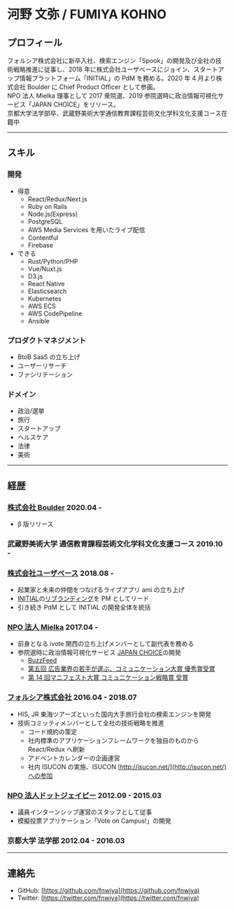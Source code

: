 # 河野 文弥 / FUMIYA KOHNO

## プロフィール

フォルシア株式会社に新卒入社、検索エンジン「Spook」の開発及び全社の技術戦略推進に従事し、2018 年に株式会社ユーザベースにジョイン、スタートアップ情報プラットフォーム「INITIAL」の PdM を務める。2020 年 4 月より株式会社 Boulder に Chief Product Officer として参画。  
NPO 法人 Mielka 理事として 2017 衆院選、2019 参院選時に政治情報可視化サービス「JAPAN CHOICE」をリリース。  
京都大学法学部卒、武蔵野美術大学通信教育課程芸術文化学科文化支援コース在籍中

---

## スキル

### 開発

- 得意
  - React/Redux/Next.js
  - Ruby on Rails
  - Node.js(Express)
  - PostgreSQL
  - AWS Media Services を用いたライブ配信
  - Contentful
  - Firebase
- できる
  - Rust/Python/PHP
  - Vue/Nuxt.js
  - D3.js
  - React Native
  - Elasticsearch
  - Kubernetes
  - AWS ECS
  - AWS CodePipeline
  - Ansible

### プロダクトマネジメント

- BtoB SaaS の立ち上げ
- ユーザーリサーチ
- ファシリテーション

### ドメイン

- 政治/選挙
- 旅行
- スタートアップ
- ヘルスケア
- 法律
- 美術

---

## 経歴

### [株式会社 Boulder](https://b-boulder.com/) 2020.04 -

- β 版リリース

### 武蔵野美術大学 通信教育課程芸術文化学科文化支援コース 2019.10 -

### [株式会社ユーザベース](https://www.uzabase.com/) 2018.08 -

- 起業家と未来の仲間をつなげるライブアプリ ami の立ち上げ
- [INITIAL](http://initial.inc/)の[リブランディング](https://www.uzabase.com/jp/news/initial-release/)を PM としてリード
- 引き続き PdM として INITIAL の開発全体を統括

### [NPO 法人 Mielka](mielka.org) 2017.04 -

- 前身となる ivote 関西の立ち上げメンバーとして副代表を務める
- 参院選時に政治情報可視化サービス [JAPAN CHOICE](http://japanchoice.jp/)の開発
  - [BuzzFeed](https://www.buzzfeed.com/jp/harunayamazaki/japan-choice)
  - [第五回 広告業界の若手が選ぶ、コミュニケーション大賞 優秀賞受賞](http://www.jaaa.ne.jp/wp-content/uploads/2018/04/5603d76ba848cb962fb260253f8e7925.pdf)
  - [第 14 回マニフェスト大賞 コミュニケーション戦略賞 受賞](http://www.local-manifesto.jp/manifestoaward/docs/2019100300024/?fbclid=IwAR13TzGqaoKqETY63tUKJMiXUudQHQpJWistVGLbn4uPmJ7abRSEUTrH_Tw)

### [フォルシア株式会社](http://www.forcia.com/) 2016.04 - 2018.07

- HIS, JR 東海ツアーズといった国内大手旅行会社の検索エンジンを開発
- 技術コミッティメンバーとして全社の技術戦略を推進
  - コード規約の策定
  - 社内標準のアプリケーションフレームワークを独自のものから React/Redux へ刷新
  - アドベントカレンダーの企画運営
  - 社内 ISUCON の実施、ISUCON [http://isucon.net/](http://isucon.net/)への参加

### [NPO 法人ドットジェイピー](http://www.dot-jp.or.jp/) 2012.09 - 2015.03

- 議員インターンシップ運営のスタッフとして従事
- 模擬投票アプリケーション「Vote on Campus!」の開発

### 京都大学 法学部 2012.04 - 2016.03

---

## 連絡先

- GitHub: [https://github.com/fnwiya](https://github.com/fnwiya)
- Twitter: [https://twitter.com/fnwiya](https://twitter.com/fnwiya)
